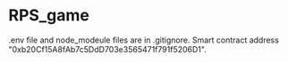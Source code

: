 # RPS_game
.env file and node_modeule files are in .gitignore.
Smart contract address "0xb20Cf15A8fAb7c5DdD703e3565471f791f5206D1".
